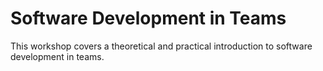 # Software Development in Teams

This workshop covers a theoretical and practical introduction to software
development in teams.

